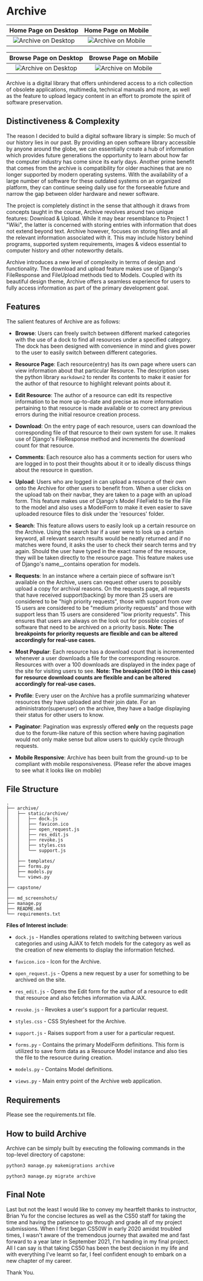 # Archive

Home Page on Desktop             |  Home Page on Mobile
:-------------------------:|:-------------------------:
![Archive on Desktop](md_screenshots/desktop_index.png)  |  ![Archive on Mobile](md_screenshots/mobile_index.png)

Browse Page on Desktop             |  Browse Page on Mobile
:-------------------------:|:-------------------------:
![Archive on Desktop](md_screenshots/desktop_browse.png)  |  ![Archive on Mobile](md_screenshots/mobile_browse.png)

Archive is a digital library that offers unhindered access to a rich collection of obsolete applications, multimedia, technical manuals and more, as well as the feature to upload legacy content in an effort to promote the spirit of software preservation.

## Distinctiveness & Complexity

The reason I decided to build a digital software library is simple: So much of our history lies in our past. By providing an open software library accessible by anyone around the globe, we can essentially create a hub of information which provides future generations the opportunity to learn about how far the computer industry has come since its early days. Another prime benefit that comes from the archive is compatibility for older machines that are no longer supported by modern operating systems. With the availability of a large number of software for these outdated systems on an organized platform, they can continue seeing daily use for the forseeable future and narrow the gap between older hardware and newer software.

The project is completely distinct in the sense that although it draws from concepts taught in the course, Archive revolves around two unique features: Download & Upload. While it may bear resemblance to Project 1 "Wiki", the latter is concerned with storing entries with information that does not extend beyond text. Archive however, focuses on storing files and all the relevant information associated with it. This may include history behind programs, supported system requirements, images & videos essential to computer history and other noteworthy details. 

Archive introduces a new level of complexity in terms of design and functionality. The download and upload feature makes use of Django's FileResponse and FileUpload methods tied to Models. Coupled with its beautiful design theme, Archive offers a seamless experience for users to fully access information as part of the primary development goal.

## Features

The salient features of Archive are as follows:

* **Browse**: Users can freely switch between different marked categories with the use of a dock to find all resources under a specified category. The dock has been designed with convenience in mind and gives power to the user to easily switch between different categories.

* **Resource Page**: Each resource(entry) has its own page where users can view information about that particular Resource. The description uses the python library `markdown2` to render its contents to make it easier for the author of that resource to highlight relevant points about it.

* **Edit Resource**: The author of a resource can edit its respective information to be more up-to-date and precise as more information pertaining to that resource is made available or to correct any previous errors during the initial resource creation process.

* **Download**: On the entry page of each resource, users can download the corresponding file of that resource to their own system for use. It makes use of Django's FileResponse method and increments the download count for that resource.

* **Comments**: Each resource also has a comments section for users who are logged in to post their thoughts about it or to ideally discuss things about the resource in question. 

* **Upload**: Users who are logged in can upload a resource of their own onto the Archive for other users to benefit from. When a user clicks on the upload tab on their navbar, they are taken to a page with an upload form. This feature makes use of Django's Model FileField to tie the File to the model and also uses a ModelForm to make it even easier to save uploaded resource files to disk under the 'resources' folder.

* **Search**: This feature allows users to easily look up a certain resource on the Archive. Using the search bar if a user were to look up a certain keyword, all relevant search results would be neatly returned and if no matches were found, it asks the user to check their search terms and try again. Should the user have typed in the exact name of the resource, they will be taken directly to the resource page. This feature makes use of Django's name__contains operation for models.

* **Requests**: In an instance where a certain piece of software isn't available on the Archive, users can request other users to possibly upload a copy for archival reasons. On the requests page, all requests that have received support(backing) by more than 25 users are considered to be "high priority requests", those with support from over 15 users are considered to be "medium priority requests" and those with support less than 15 users are considered "low priority requests". This ensures that users are always on the look out for possible copies of software that need to be archived on a priority basis.
**Note: The breakpoints for priority requests are flexible and can be altered accordingly for real-use cases.**

* **Most Popular**: Each resource has a download count that is incremented whenever a user downloads a file for the corresponding resource. Resources with over a 100 downloads are displayed in the index page of the site for visiting users to see. 
**Note: The breakpoint (100 in this case) for resource download counts are flexible and can be altered accordingly for real-use cases.**

* **Profile**: Every user on the Archive has a profile summarizing whatever resources they have uploaded and their join date. For an administrator(superuser) on the archive, they have a badge displaying their status for other users to know.

* **Paginator**: Pagination was expressly offered **only** on the requests page due to the forum-like nature of this section where having pagination would not only make sense but allow users to quickly cycle through requests.

* **Mobile Responsive**: Archive has been built from the ground-up to be compliant with mobile responsiveness. (Please refer the above images to see what it looks like on mobile)

## File Structure

```
.
├── archive/
│   ├── static/archive/
│   │   ├── dock.js
│   │   ├── favicon.ico
│   │   ├── open_request.js
│   │   ├── res_edit.js
│   │   ├── revoke.js
│   │   ├── styles.css
│   │   └── support.js
│   │
│   ├── templates/
│   ├── forms.py
│   ├── models.py
│   └── views.py
│
├── capstone/
│
├── md_screenshots/
├── manage.py
├── README.md
└── requirements.txt
```

**Files of Interest include**:

* `dock.js` - Handles operations related to switching between various categories and using AJAX to fetch models for the category as well as the creation of new elements to display the information fetched.

* `favicon.ico` - Icon for the Archive.

* `open_request.js` - Opens a new request by a user for something to be archived on the site.

* `res_edit.js` - Opens the Edit form for the author of a resource to edit that resource and also fetches information via AJAX.

* `revoke.js` - Revokes a user's support for a particular request.

* `styles.css` - CSS Stylesheet for the Archive.

* `support.js` - Raises support from a user for a particular request.

* `forms.py` - Contains the primary ModelForm definitions. This form is utilized to save form data as a Resource Model instance and also ties the file to the resource during creation.

* `models.py` - Contains Model definitions.

* `views.py` - Main entry point of the Archive web application.

## Requirements

Please see the requirements.txt file.

## How to build Archive

Archive can be simply built by executing the following commands in the top-level directory of capstone:

```python3 manage.py makemigrations archive```

```python3 manage.py migrate archive```

## Final Note

Last but not the least I would like to convey my heartfelt thanks to instructor, Brian Yu for the concise lectures as well as the CS50 staff for taking the time and having the patience to go through and grade all of my project submissions. When I first began CS50W in early 2020 amidst troubled times, I wasn't aware of the tremendous journey that awaited me and fast forward to a year later in September 2021, I'm handing in my final project. All I can say is that taking CS50 has been the best decision in my life and with everything I've learnt so far, I feel confident enough to embark on a new chapter of my career.

Thank You.
